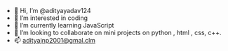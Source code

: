 - 👋 Hi, I’m @adityayadav124
- 👀 I’m interested in coding 
- 🌱 I’m currently learning JavaScript
- 💞️ I’m looking to collaborate on mini projects on python , html , css, c++.
- 📫 adityajnp2001@gmal.clm

<!---
adityayadav124/adityayadav124 is a ✨ special ✨ repository because its `README.md` (this file) appears on your GitHub profile.
You can click the Preview link to take a look at your changes.
--->
